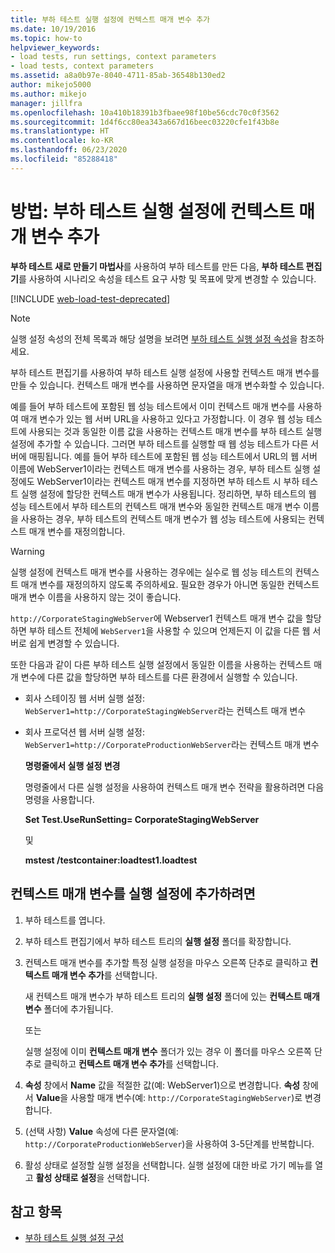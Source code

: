 ```yaml
---
title: 부하 테스트 실행 설정에 컨텍스트 매개 변수 추가
ms.date: 10/19/2016
ms.topic: how-to
helpviewer_keywords:
- load tests, run settings, context parameters
- load tests, context parameters
ms.assetid: a8a0b97e-8040-4711-85ab-36548b130ed2
author: mikejo5000
ms.author: mikejo
manager: jillfra
ms.openlocfilehash: 10a410b18391b3fbaee98f10be56cdc70c0f3562
ms.sourcegitcommit: 1d4f6cc80ea343a667d16beec03220cfe1f43b8e
ms.translationtype: HT
ms.contentlocale: ko-KR
ms.lasthandoff: 06/23/2020
ms.locfileid: "85288418"
---
```

# <a name="how-to-add-context-parameters-to-a-load-test-run-setting"></a>방법: 부하 테스트 실행 설정에 컨텍스트 매개 변수 추가

**부하 테스트 새로 만들기 마법사**를 사용하여 부하 테스트를 만든 다음, **부하 테스트 편집기**를 사용하여 시나리오 속성을 테스트 요구 사항 및 목표에 맞게 변경할 수 있습니다.

[!INCLUDE [web-load-test-deprecated](includes/web-load-test-deprecated.md)]

> [!NOTE]
> 실행 설정 속성의 전체 목록과 해당 설명을 보려면 [부하 테스트 실행 설정 속성](../test/load-test-run-settings-properties.md)을 참조하세요.

부하 테스트 편집기를 사용하여 부하 테스트 실행 설정에 사용할 컨텍스트 매개 변수를 만들 수 있습니다. 컨텍스트 매개 변수를 사용하면 문자열을 매개 변수화할 수 있습니다.

예를 들어 부하 테스트에 포함된 웹 성능 테스트에서 이미 컨텍스트 매개 변수를 사용하여 매개 변수가 있는 웹 서버 URL을 사용하고 있다고 가정합니다. 이 경우 웹 성능 테스트에 사용되는 것과 동일한 이름 값을 사용하는 컨텍스트 매개 변수를 부하 테스트 실행 설정에 추가할 수 있습니다. 그러면 부하 테스트를 실행할 때 웹 성능 테스트가 다른 서버에 매핑됩니다. 예를 들어 부하 테스트에 포함된 웹 성능 테스트에서 URL의 웹 서버 이름에 WebServer1이라는 컨텍스트 매개 변수를 사용하는 경우, 부하 테스트 실행 설정에도 WebServer1이라는 컨텍스트 매개 변수를 지정하면 부하 테스트 시 부하 테스트 실행 설정에 할당한 컨텍스트 매개 변수가 사용됩니다. 정리하면, 부하 테스트의 웹 성능 테스트에서 부하 테스트의 컨텍스트 매개 변수와 동일한 컨텍스트 매개 변수 이름을 사용하는 경우, 부하 테스트의 컨텍스트 매개 변수가 웹 성능 테스트에 사용되는 컨텍스트 매개 변수를 재정의합니다.

> [!WARNING]
> 실행 설정에 컨텍스트 매개 변수를 사용하는 경우에는 실수로 웹 성능 테스트의 컨텍스트 매개 변수를 재정의하지 않도록 주의하세요. 필요한 경우가 아니면 동일한 컨텍스트 매개 변수 이름을 사용하지 않는 것이 좋습니다.

`http://CorporateStagingWebServer`에 Webserver1 컨텍스트 매개 변수 값을 할당하면 부하 테스트 전체에 `WebServer1`을 사용할 수 있으며 언제든지 이 값을 다른 웹 서버로 쉽게 변경할 수 있습니다.

또한 다음과 같이 다른 부하 테스트 실행 설정에서 동일한 이름을 사용하는 컨텍스트 매개 변수에 다른 값을 할당하면 부하 테스트를 다른 환경에서 실행할 수 있습니다.

- 회사 스테이징 웹 서버 실행 설정: `WebServer1=http://CorporateStagingWebServer`라는 컨텍스트 매개 변수

- 회사 프로덕션 웹 서버 실행 설정: `WebServer1=http://CorporateProductionWebServer`라는 컨텍스트 매개 변수

  **명령줄에서 실행 설정 변경**

  명령줄에서 다른 실행 설정을 사용하여 컨텍스트 매개 변수 전략을 활용하려면 다음 명령을 사용합니다.

  **Set Test.UseRunSetting= CorporateStagingWebServer**

  및

  **mstest /testcontainer:loadtest1.loadtest**

## <a name="to-add-a-context-parameter-to-a-run-setting"></a>컨텍스트 매개 변수를 실행 설정에 추가하려면

1. 부하 테스트를 엽니다.

2. 부하 테스트 편집기에서 부하 테스트 트리의 **실행 설정** 폴더를 확장합니다.

3. 컨텍스트 매개 변수를 추가할 특정 실행 설정을 마우스 오른쪽 단추로 클릭하고 **컨텍스트 매개 변수 추가**를 선택합니다.

     새 컨텍스트 매개 변수가 부하 테스트 트리의 **실행 설정** 폴더에 있는 **컨텍스트 매개 변수** 폴더에 추가됩니다.

     또는

     실행 설정에 이미 **컨텍스트 매개 변수** 폴더가 있는 경우 이 폴더를 마우스 오른쪽 단추로 클릭하고 **컨텍스트 매개 변수 추가**를 선택합니다.

4. **속성** 창에서 **Name** 값을 적절한 값(예: WebServer1)으로 변경합니다. **속성** 창에서 **Value**을 사용할 매개 변수(예: `http://CorporateStagingWebServer`)로 변경합니다.

5. (선택 사항) **Value** 속성에 다른 문자열(예: `http://CorporateProductionWebServer`)을 사용하여 3-5단계를 반복합니다.

6. 활성 상태로 설정할 실행 설정을 선택합니다. 실행 설정에 대한 바로 가기 메뉴를 열고 **활성 상태로 설정**을 선택합니다.

## <a name="see-also"></a>참고 항목

- [부하 테스트 실행 설정 구성](../test/configure-load-test-run-settings.md)
